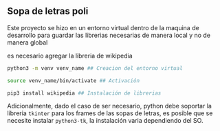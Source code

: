 ## Sopa de letras poli

Este proyecto se hizo en un entorno virtual dentro de la maquina de desarrollo para guardar las librerias necesarias de manera local y no de manera global

es necesario agregar la libreria de wikipedia

```bash
python3 -m venv venv_name ## Creacion del entorno virtual

source venv_name/bin/activate ## Activación

pip3 install wikipedia ## Instalación de librerias
```

Adicionalmente, dado el caso de ser necesario, python debe soportar la libreria `tkinter` para los frames de las sopas de letras, es posible que se necesite instalar `python3-tk`, la instalación varia dependiendo del SO.
